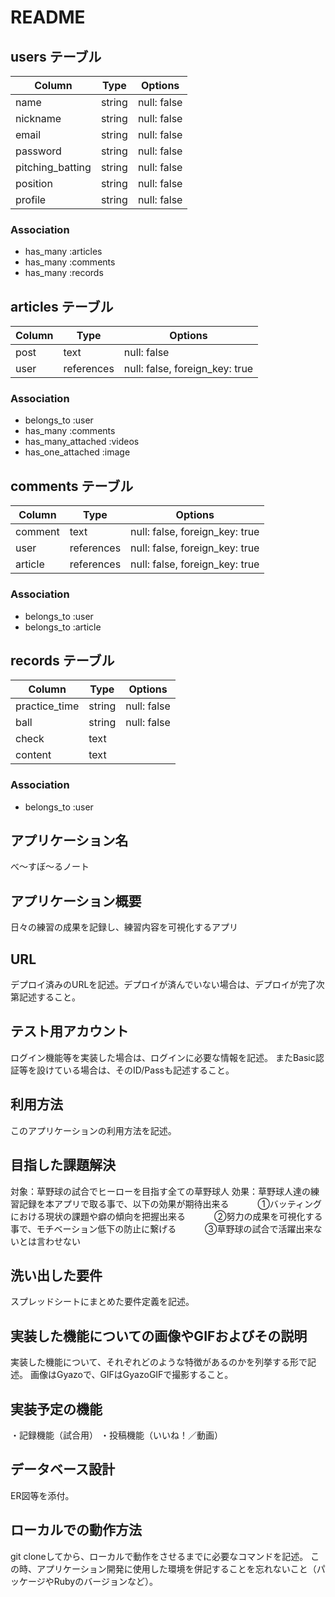 # README

## users テーブル

| Column            | Type   | Options     |
| ----------------- | ------ | ----------- |
| name              | string | null: false |
| nickname          | string | null: false |
| email             | string | null: false |
| password          | string | null: false |
| pitching_batting  | string | null: false |
| position          | string | null: false |
| profile           | string | null: false |

### Association

- has_many :articles
- has_many :comments
- has_many :records



## articles テーブル

| Column  | Type       | Options                        |
| ------- | ---------- | ------------------------------ |
| post    | text       | null: false                    |
| user    | references | null: false, foreign_key: true |

### Association

- belongs_to :user
- has_many :comments
- has_many_attached :videos
- has_one_attached :image



## comments テーブル

| Column  | Type       | Options                        |
| ------- | ---------- | ------------------------------ |
| comment | text       | null: false, foreign_key: true |
| user    | references | null: false, foreign_key: true |
| article | references | null: false, foreign_key: true |

### Association

- belongs_to :user
- belongs_to :article



## records テーブル

| Column        | Type   | Options     |
| ------------- | ------ | ----------- |
| practice_time | string | null: false |
| ball          | string | null: false |
| check         | text   |             |
| content       | text   |             |

### Association

- belongs_to :user

## アプリケーション名

べ〜すぼ〜るノート

## アプリケーション概要

日々の練習の成果を記録し、練習内容を可視化するアプリ

## URL

デプロイ済みのURLを記述。デプロイが済んでいない場合は、デプロイが完了次第記述すること。

## テスト用アカウント

ログイン機能等を実装した場合は、ログインに必要な情報を記述。
またBasic認証等を設けている場合は、そのID/Passも記述すること。

## 利用方法

このアプリケーションの利用方法を記述。

## 目指した課題解決

対象：草野球の試合でヒーローを目指す全ての草野球人
効果：草野球人達の練習記録を本アプリで取る事で、以下の効果が期待出来る
　　　①バッティングにおける現状の課題や癖の傾向を把握出来る
　　　②努力の成果を可視化する事で、モチベーション低下の防止に繋げる
　　　③草野球の試合で活躍出来ないとは言わせない

## 洗い出した要件

スプレッドシートにまとめた要件定義を記述。

## 実装した機能についての画像やGIFおよびその説明

実装した機能について、それぞれどのような特徴があるのかを列挙する形で記述。
画像はGyazoで、GIFはGyazoGIFで撮影すること。

## 実装予定の機能

・記録機能（試合用）
・投稿機能（いいね！／動画）

## データベース設計

ER図等を添付。

## ローカルでの動作方法

git cloneしてから、ローカルで動作をさせるまでに必要なコマンドを記述。
この時、アプリケーション開発に使用した環境を併記することを忘れないこと（パッケージやRubyのバージョンなど）。

